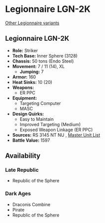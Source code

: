 # Legionnaire LGN-2K 

[Other Legionnaire variants](../legionnaire.md) 

## Legionnaire LGN-2K 

- **Role:** Striker 
- **Tech Base:** Inner Sphere (3128) 
- **Chassis:** 50 tons (Endo Steel) 
- **Movement:** 7 / 11 (14), XL 
  - **Jumping:** 7 
- **Armor:** 160 
- **Heat Sinks:** 10 (20) 
- **Weapons:** 
  - ER PPC 
- **Equipment:** 
  - Targeting Computer 
  - MASC 
- **Design Quirks:** 
  - Easy to Maintain 
  - Improved Targeting (Medium) 
  - Exposed Weapon Linkage (ER PPC) 
- **Sources:** RS 3145 NT NU , [Master Unit List](http://masterunitlist.info/Unit/Details/6905/legionnaire-lgn-2k) 
- **Battle Value:** 1597 

## Availability 

### Late Republic 

- Republic of the Sphere 

### Dark Ages 

- Draconis Combine 
- Pirate 
- Republic of the Sphere 

